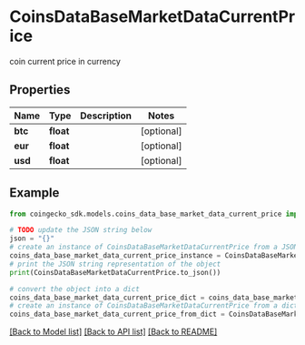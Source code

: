 # CoinsDataBaseMarketDataCurrentPrice

coin current price in currency

## Properties

Name | Type | Description | Notes
------------ | ------------- | ------------- | -------------
**btc** | **float** |  | [optional] 
**eur** | **float** |  | [optional] 
**usd** | **float** |  | [optional] 

## Example

```python
from coingecko_sdk.models.coins_data_base_market_data_current_price import CoinsDataBaseMarketDataCurrentPrice

# TODO update the JSON string below
json = "{}"
# create an instance of CoinsDataBaseMarketDataCurrentPrice from a JSON string
coins_data_base_market_data_current_price_instance = CoinsDataBaseMarketDataCurrentPrice.from_json(json)
# print the JSON string representation of the object
print(CoinsDataBaseMarketDataCurrentPrice.to_json())

# convert the object into a dict
coins_data_base_market_data_current_price_dict = coins_data_base_market_data_current_price_instance.to_dict()
# create an instance of CoinsDataBaseMarketDataCurrentPrice from a dict
coins_data_base_market_data_current_price_from_dict = CoinsDataBaseMarketDataCurrentPrice.from_dict(coins_data_base_market_data_current_price_dict)
```
[[Back to Model list]](../README.md#documentation-for-models) [[Back to API list]](../README.md#documentation-for-api-endpoints) [[Back to README]](../README.md)


